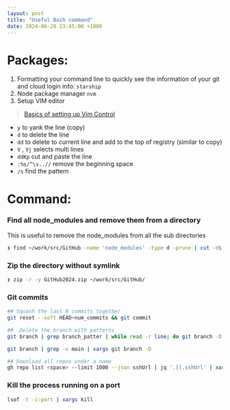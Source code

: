 ```yaml
---
layout: post
title: "Useful Bash command"
date: 2024-06-29 23:45:00 +1000
---
```


# Packages:

1. Formatting your command line to quickly see the information of your git and cloud login info: `starship`
2. Node package manager `nvm`
3. Setup VIM editor
>[Basics of setting up Vim Control](https://www.freecodecamp.org/news/vimrc-configuration-guide-customize-your-vim-editor/)

* `y` to yank the line (copy)
* `d` to delete the line
* `dd` to delete to current line and add to the top of registry (similar to copy)
* `V` , `Vj` selects multi lines
* `ddKp` cut and paste the line
* `:%s/^\s..//` remove the beginning space
* `/s` find the pattern 


# Command:

### Find all node_modules and remove them from a directory
This is useful to remove the node_modules from all the sub directories

```sh
❯ find ~/work/src/GitHub -name 'node_modules' -type d -prune | cut -d$'\n' -f1 | xargs -L1 rm -rf
```

### Zip the directory without symlink
```sh
❯ zip -r -y GitHub2024.zip ~/work/src/GitHub/
```

### Git commits

```sh
## Squash the last N commits together
git reset --soft HEAD~num_commits && git commit

##  Delete the branch with patterns
git branch | grep branch_patter | while read -r line; do git branch -D $line; done

git branch | grep -v main | xargs git branch -D

## Download all repos under a name
gh repo list <space> --limit 1000 --json sshUrl | jq '.[].sshUrl' | xargs -L1 -I'{}' git clone {}
```

### Kill the process running on a port
```sh
lsof -t -i:port | xargs kill
```